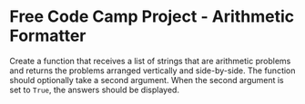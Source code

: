 # Free Code Camp Project - Arithmetic Formatter

Create a function that receives a list of strings that are arithmetic problems and returns the problems arranged vertically and side-by-side. The function should optionally take a second argument. When the second argument is set to `True`, the answers should be displayed.

